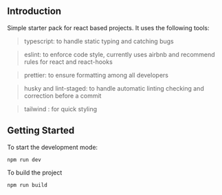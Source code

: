 ## Introduction

Simple starter pack for react based projects. It uses the following tools:

> typescript: to handle static typing and catching bugs

> eslint: to enforce code style, currently uses airbnb and recommend rules for react and react-hooks

> prettier: to ensure formatting among all developers

> husky and lint-staged: to handle automatic linting checking and correction before a commit

> tailwind : for quick styling

## Getting Started

To start the development mode:

```
npm run dev
```

To build the project

```
npm run build
```
